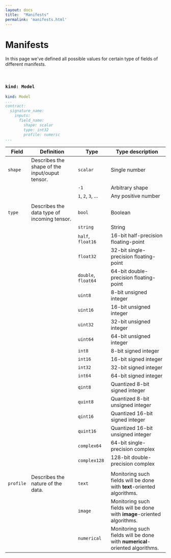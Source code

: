 ```yaml
---
layout: docs
title:  "Manifests"
permalink: 'manifests.html'
---
```


# Manifests

In this page we've defined all possible values for certain type of fields of different manifests. 

<br> 

### `kind: Model` 

```yaml
kind: Model
...
contract:
  signature_name:
    inputs:
      field_name:
        shape: scalar
        type: int32
        profile: numeric
...
``` 

| Field | Definition | Type | Type description |
| ----- | ---------- | ---- | ---------------- |
| `shape` | Describes the shape of the input/ouput tensor. | `scalar` | Single number |
| | | `-1` | Arbitrary shape | 
| | | `1`, `2`, `3`, ... | Any positive number |
| | | | |
| `type` |  Describes the data type of incoming tensor. | `bool` | Boolean | 
| | | `string`      | String | 
| | | `half`, `float16` | 16-bit half-precision floating-point |
| | | `float32`     | 32-bit single-precision floating-point | 
| | | `double`, `float64`      | 64-bit double-precision floating-point | 
| | | `uint8`       | 8-bit unsigned integer | 
| | | `uint16`      | 16-bit unsigned integer | 
| | | `uint32`      | 32-bit unsigned integer | 
| | | `uint64`      | 64-bit unsigned integer | 
| | | `int8`        | 8-bit signed integer | 
| | | `int16`       | 16-bit signed integer | 
| | | `int32`       | 32-bit signed integer | 
| | | `int64`       | 64-bit signed integer | 
| | | `qint8`       | Quantized 8-bit signed integer | 
| | | `quint8`      | Quantized 8-bit unsigned integer | 
| | | `qint16`      | Quantized 16-bit signed integer | 
| | | `quint16`     | Quantized 16-bit unsigned integer |
| | | `complex64`   | 64-bit single-precision complex | 
| | | `complex128`  | 128-bit double-precision complex | 
| | | | |
| `profile` | Describes the nature of the data. | `text` | Monitoring such fields will be done with __text__-oriented algorithms. |
| | | `image` | Monitoring such fields will be done with __image__-oriented algorithms. | 
| | | `numerical` | Monitoring such fields will be done with __numerical__-oriented algorithms.|
